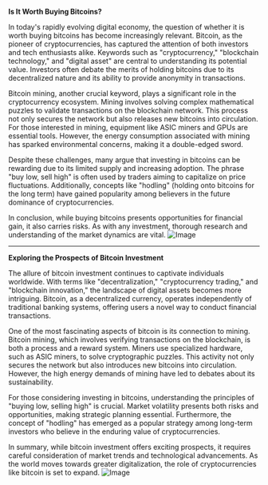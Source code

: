 **Is It Worth Buying Bitcoins?**

In today's rapidly evolving digital economy, the question of whether it is worth buying bitcoins has become increasingly relevant. Bitcoin, as the pioneer of cryptocurrencies, has captured the attention of both investors and tech enthusiasts alike. Keywords such as "cryptocurrency," "blockchain technology," and "digital asset" are central to understanding its potential value. Investors often debate the merits of holding bitcoins due to its decentralized nature and its ability to provide anonymity in transactions.

Bitcoin mining, another crucial keyword, plays a significant role in the cryptocurrency ecosystem. Mining involves solving complex mathematical puzzles to validate transactions on the blockchain network. This process not only secures the network but also releases new bitcoins into circulation. For those interested in mining, equipment like ASIC miners and GPUs are essential tools. However, the energy consumption associated with mining has sparked environmental concerns, making it a double-edged sword.

Despite these challenges, many argue that investing in bitcoins can be rewarding due to its limited supply and increasing adoption. The phrase "buy low, sell high" is often used by traders aiming to capitalize on price fluctuations. Additionally, concepts like "hodling" (holding onto bitcoins for the long term) have gained popularity among believers in the future dominance of cryptocurrencies.

In conclusion, while buying bitcoins presents opportunities for financial gain, it also carries risks. As with any investment, thorough research and understanding of the market dynamics are vital. ![Image](https://github.com/user-attachments/assets/3be06921-4469-491d-bd37-5f14c53422b7)

---

**Exploring the Prospects of Bitcoin Investment**

The allure of bitcoin investment continues to captivate individuals worldwide. With terms like "decentralization," "cryptocurrency trading," and "blockchain innovation," the landscape of digital assets becomes more intriguing. Bitcoin, as a decentralized currency, operates independently of traditional banking systems, offering users a novel way to conduct financial transactions.

One of the most fascinating aspects of bitcoin is its connection to mining. Bitcoin mining, which involves verifying transactions on the blockchain, is both a process and a reward system. Miners use specialized hardware, such as ASIC miners, to solve cryptographic puzzles. This activity not only secures the network but also introduces new bitcoins into circulation. However, the high energy demands of mining have led to debates about its sustainability.

For those considering investing in bitcoins, understanding the principles of "buying low, selling high" is crucial. Market volatility presents both risks and opportunities, making strategic planning essential. Furthermore, the concept of "hodling" has emerged as a popular strategy among long-term investors who believe in the enduring value of cryptocurrencies.

In summary, while bitcoin investment offers exciting prospects, it requires careful consideration of market trends and technological advancements. As the world moves towards greater digitalization, the role of cryptocurrencies like bitcoin is set to expand. ![Image](https://github.com/user-attachments/assets/3be06921-4469-491d-bd37-5f14c53422b7)
